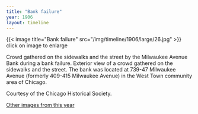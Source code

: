 ```yaml
---
title: "Bank failure"
year: 1906
layout: timeline
---
```


{{< image title="Bank failure" src="/img/timeline/1906/large/26.jpg" >}}
click on image to enlarge

Crowd gathered on the sidewalks and the street by the Milwaukee Avenue Bank during a bank failure. Exterior view of a crowd gathered on the sidewalks and the street. The bank was located at 739-47 Milwaukee Avenue (formerly 409-415 Milwaukee Avenue) in the West Town community area of Chicago. 

Courtesy of the Chicago Historical Society.  

[Other images from this year](/historical/timeline/1906)